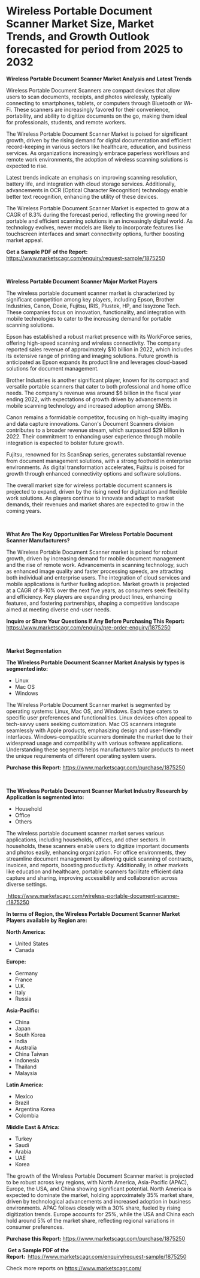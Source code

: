 <p><h1>Wireless Portable Document Scanner Market Size, Market Trends, and Growth Outlook forecasted for period from 2025 to 2032</h1></p><p><strong>Wireless Portable Document Scanner Market Analysis and Latest Trends</strong></p>
<p><p>Wireless Portable Document Scanners are compact devices that allow users to scan documents, receipts, and photos wirelessly, typically connecting to smartphones, tablets, or computers through Bluetooth or Wi-Fi. These scanners are increasingly favored for their convenience, portability, and ability to digitize documents on the go, making them ideal for professionals, students, and remote workers.</p><p>The Wireless Portable Document Scanner Market is poised for significant growth, driven by the rising demand for digital documentation and efficient record-keeping in various sectors like healthcare, education, and business services. As organizations increasingly embrace paperless workflows and remote work environments, the adoption of wireless scanning solutions is expected to rise. </p><p>Latest trends indicate an emphasis on improving scanning resolution, battery life, and integration with cloud storage services. Additionally, advancements in OCR (Optical Character Recognition) technology enable better text recognition, enhancing the utility of these devices. </p><p>The Wireless Portable Document Scanner Market is expected to grow at a CAGR of 8.3% during the forecast period, reflecting the growing need for portable and efficient scanning solutions in an increasingly digital world. As technology evolves, newer models are likely to incorporate features like touchscreen interfaces and smart connectivity options, further boosting market appeal.</p></p>
<p><strong>Get a Sample PDF of the Report:&nbsp;</strong> <a href="https://www.marketscagr.com/enquiry/request-sample/1875250?utm_campaign=3224&utm_medium=2&utm_source=Github&utm_content=ia&utm_term=11042025&utm_id=wireless-portable-document-scanner">https://www.marketscagr.com/enquiry/request-sample/1875250</a></p>
<p>&nbsp;</p>
<p><strong>Wireless Portable Document Scanner Major Market Players</strong></p>
<p><p>The wireless portable document scanner market is characterized by significant competition among key players, including Epson, Brother Industries, Canon, Doxie, Fujitsu, IRIS, Plustek, HP, and Issyzone Tech. These companies focus on innovation, functionality, and integration with mobile technologies to cater to the increasing demand for portable scanning solutions.</p><p>Epson has established a robust market presence with its WorkForce series, offering high-speed scanning and wireless connectivity. The company reported sales revenue of approximately $10 billion in 2022, which includes its extensive range of printing and imaging solutions. Future growth is anticipated as Epson expands its product line and leverages cloud-based solutions for document management.</p><p>Brother Industries is another significant player, known for its compact and versatile portable scanners that cater to both professional and home office needs. The company's revenue was around $6 billion in the fiscal year ending 2022, with expectations of growth driven by advancements in mobile scanning technology and increased adoption among SMBs.</p><p>Canon remains a formidable competitor, focusing on high-quality imaging and data capture innovations. Canon's Document Scanners division contributes to a broader revenue stream, which surpassed $29 billion in 2022. Their commitment to enhancing user experience through mobile integration is expected to bolster future growth.</p><p>Fujitsu, renowned for its ScanSnap series, generates substantial revenue from document management solutions, with a strong foothold in enterprise environments. As digital transformation accelerates, Fujitsu is poised for growth through enhanced connectivity options and software solutions.</p><p>The overall market size for wireless portable document scanners is projected to expand, driven by the rising need for digitization and flexible work solutions. As players continue to innovate and adapt to market demands, their revenues and market shares are expected to grow in the coming years.</p></p>
<p>&nbsp;</p>
<p><strong>What Are The Key Opportunities For Wireless Portable Document Scanner Manufacturers?</strong></p>
<p><p>The Wireless Portable Document Scanner market is poised for robust growth, driven by increasing demand for mobile document management and the rise of remote work. Advancements in scanning technology, such as enhanced image quality and faster processing speeds, are attracting both individual and enterprise users. The integration of cloud services and mobile applications is further fueling adoption. Market growth is projected at a CAGR of 8-10% over the next five years, as consumers seek flexibility and efficiency. Key players are expanding product lines, enhancing features, and fostering partnerships, shaping a competitive landscape aimed at meeting diverse end-user needs.</p></p>
<p><strong>Inquire or Share Your Questions If Any Before Purchasing This Report:</strong> <a href="https://www.marketscagr.com/enquiry/pre-order-enquiry/1875250?utm_campaign=3224&utm_medium=2&utm_source=Github&utm_content=ia&utm_term=11042025&utm_id=wireless-portable-document-scanner">https://www.marketscagr.com/enquiry/pre-order-enquiry/1875250</a></p>
<p>&nbsp;</p>
<p><strong>Market Segmentation</strong></p>
<p><strong>The Wireless Portable Document Scanner Market Analysis by types is segmented into:</strong></p>
<p><ul><li>Linux</li><li>Mac OS</li><li>Windows</li></ul></p>
<p><p>The Wireless Portable Document Scanner market is segmented by operating systems: Linux, Mac OS, and Windows. Each type caters to specific user preferences and functionalities. Linux devices often appeal to tech-savvy users seeking customization. Mac OS scanners integrate seamlessly with Apple products, emphasizing design and user-friendly interfaces. Windows-compatible scanners dominate the market due to their widespread usage and compatibility with various software applications. Understanding these segments helps manufacturers tailor products to meet the unique requirements of different operating system users.</p></p>
<p><strong>Purchase this Report:&nbsp;</strong><a href="https://www.marketscagr.com/purchase/1875250?utm_campaign=3224&utm_medium=2&utm_source=Github&utm_content=ia&utm_term=11042025&utm_id=wireless-portable-document-scanner">https://www.marketscagr.com/purchase/1875250</a></p>
<p>&nbsp;</p>
<p><strong>The Wireless Portable Document Scanner Market Industry Research by Application is segmented into:</strong></p>
<p><ul><li>Household</li><li>Office</li><li>Others</li></ul></p>
<p><p>The wireless portable document scanner market serves various applications, including households, offices, and other sectors. In households, these scanners enable users to digitize important documents and photos easily, enhancing organization. For office environments, they streamline document management by allowing quick scanning of contracts, invoices, and reports, boosting productivity. Additionally, in other markets like education and healthcare, portable scanners facilitate efficient data capture and sharing, improving accessibility and collaboration across diverse settings.</p></p>
<p><a href="https://www.marketscagr.com/wireless-portable-document-scanner-r1875250?utm_campaign=3224&utm_medium=2&utm_source=Github&utm_content=ia&utm_term=11042025&utm_id=wireless-portable-document-scanner">&nbsp;https://www.marketscagr.com/wireless-portable-document-scanner-r1875250</a></p>
<p><strong>In terms of Region, the Wireless Portable Document Scanner Market Players available by Region are:</strong></p>
<p>
    <p> <strong> North America: </strong>
        <ul>
            <li>United States</li>
            <li>Canada</li>
        </ul>
        </p> 
    <p> <strong> Europe: </strong>
        <ul>
            <li>Germany</li>
            <li>France</li>
            <li>U.K.</li>
            <li>Italy</li>
            <li>Russia</li>
        </ul>
        </p> 
    <p> <strong> Asia-Pacific: </strong>
        <ul>
            <li>China</li>
            <li>Japan</li>
            <li>South Korea</li>
            <li>India</li>
            <li>Australia</li>
            <li>China Taiwan</li>
            <li>Indonesia</li>
            <li>Thailand</li>
            <li>Malaysia</li>
        </ul>
        </p> 
    <p> <strong> Latin America: </strong>
        <ul>
            <li>Mexico</li>
            <li>Brazil</li>
            <li>Argentina Korea</li>
            <li>Colombia</li>
        </ul>
        </p> 
    <p> <strong> Middle East & Africa: </strong>
        <ul>
            <li>Turkey</li>
            <li>Saudi</li>
            <li>Arabia</li>
            <li>UAE</li>
            <li>Korea</li>
        </ul>
    </p>
    </p>
<p><p>The growth of the Wireless Portable Document Scanner market is projected to be robust across key regions, with North America, Asia-Pacific (APAC), Europe, the USA, and China showing significant potential. North America is expected to dominate the market, holding approximately 35% market share, driven by technological advancements and increased adoption in business environments. APAC follows closely with a 30% share, fueled by rising digitization trends. Europe accounts for 25%, while the USA and China each hold around 5% of the market share, reflecting regional variations in consumer preferences.</p></p>
<p><strong>Purchase this Report: </strong><a href="https://www.marketscagr.com/purchase/1875250?utm_campaign=3224&utm_medium=2&utm_source=Github&utm_content=ia&utm_term=11042025&utm_id=wireless-portable-document-scanner">https://www.marketscagr.com/purchase/1875250</a></p>
<p>&nbsp;<strong>Get a Sample PDF of the Report:&nbsp;&nbsp;</strong><a href="https://www.marketscagr.com/enquiry/request-sample/1875250?utm_campaign=3224&utm_medium=2&utm_source=Github&utm_content=ia&utm_term=11042025&utm_id=wireless-portable-document-scanner">https://www.marketscagr.com/enquiry/request-sample/1875250</a></p>
<p><strong></strong></p>
<p>Check more reports on <a href="https://www.marketscagr.com/?utm_campaign=3224&utm_medium=2&utm_source=Github&utm_content=ia&utm_term=11042025&utm_id=wireless-portable-document-scanner">https://www.marketscagr.com/</a></p>